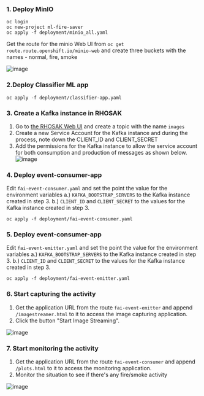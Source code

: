 ### 1. Deploy MinIO

```
oc login 
oc new-project ml-fire-saver
oc apply -f deployment/minio_all.yaml
```

Get the route for the minio Web UI from `oc get route.route.openshift.io/minio-web` and create three buckets with the names - normal, fire, smoke 

![image](https://user-images.githubusercontent.com/37283315/199457005-24da3fcc-9c99-4a25-8a4b-5fb31f1950e8.png)


### 2.Deploy Classifier ML app

```
oc apply -f deployment/classifier-app.yaml 
```

### 3. Create a Kafka instance in RHOSAK

1. Go to [the RHOSAK Web UI](https://console.redhat.com/application-services/streams/kafkas) and create a topic with the name `images`
2. Create a new Service Account for the Kafka instance and during the process, note down the CLIENT_ID and CLIENT_SECRET
3. Add the permissions for the Kafka instance to allow the service account for both consumption and production of messages as shown below. 
![image](https://user-images.githubusercontent.com/37283315/199456832-90b1b9a9-db42-45c7-8e59-5f4807fb65e6.png)

### 4. Deploy event-consumer-app

Edit `fai-event-consumer.yaml` and set the point the value for the environment variables 
a.) `KAFKA_BOOTSTRAP_SERVERS` to the Kafka instance created in step 3. 
b.) `CLIENT_ID` and `CLIENT_SECRET` to the values for the Kafka instance created in step 3. 

```
oc apply -f deployment/fai-event-consumer.yaml 
```

### 5. Deploy event-consumer-app

Edit `fai-event-emitter.yaml` and set the point the value for the environment variables
a.) `KAFKA_BOOTSTRAP_SERVERS` to the Kafka instance created in step 3.
b.) `CLIENT_ID` and `CLIENT_SECRET` to the values for the Kafka instance created in step 3. 

```
oc apply -f deployment/fai-event-emitter.yaml 
```

### 6. Start capturing the activity

1. Get the application URL from the route `fai-event-emitter` and append `/imagestreamer.html` to it to access the image capturing application. 
2. Click the button "Start Image Streaming".

![image](https://user-images.githubusercontent.com/37283315/199464034-b99e1195-ba29-47f2-8b77-76558c3d95ea.png)


### 7. Start monitoring the activity

1. Get the application URL from the route `fai-event-consumer` and append `/plots.html` to it to access the monitoring application. 
2. Monitor the situation to see if there's any fire/smoke activity

![image](https://user-images.githubusercontent.com/37283315/199463944-e1f314c0-14a3-41c0-beef-e6cb1daadbf7.png)

